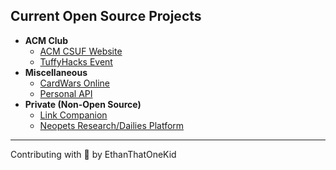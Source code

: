 ## Current Open Source Projects

- **ACM Club**
    - [ACM CSUF Website](https://github.com/EthanThatOneKid/acmcsuf.com)
    - [TuffyHacks Event](https://github.com/EthanThatOneKid/tuffyhacks.com)
- **Miscellaneous**
    - [CardWars Online](https://github.com/641i130/card-wars-online)
    - [Personal API](https://github.com/EthanThatOneKid/api.ethandavidson.com)
- **Private (Non-Open Source)**
    - [Link Companion](https://github.com/EthanThatOneKid/links)
    - [Neopets Research/Dailies Platform](https://github.com/EthanThatOneKid/neopets-research)

---

Contributing with 💖 by EthanThatOneKid
